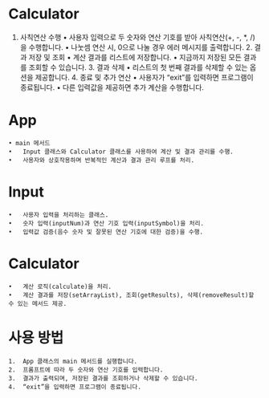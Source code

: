 # Calculator
1.	사칙연산 수행
	•	사용자 입력으로 두 숫자와 연산 기호를 받아 사칙연산(+, -, *, /)을 수행합니다.
	•	나눗셈 연산 시, 0으로 나눌 경우 에러 메시지를 출력합니다.
	2.	결과 저장 및 조회
	•	계산 결과를 리스트에 저장합니다.
	•	지금까지 저장된 모든 결과를 조회할 수 있습니다.
	3.	결과 삭제
	•	리스트의 첫 번째 결과를 삭제할 수 있는 옵션을 제공합니다.
	4.	종료 및 추가 연산
	•	사용자가 “exit”를 입력하면 프로그램이 종료됩니다.
	•	다른 입력값을 제공하면 추가 계산을 수행합니다.

# App
    • main 메서드
    •	Input 클래스와 Calculator 클래스를 사용하여 계산 및 결과 관리를 수행.
	•	사용자와 상호작용하며 반복적인 계산과 결과 관리 루프를 처리.

# Input
	•	사용자 입력을 처리하는 클래스.
	•	숫자 입력(inputNum)과 연산 기호 입력(inputSymbol)을 처리.
	•	입력값 검증(음수 숫자 및 잘못된 연산 기호에 대한 검증)을 수행.

# Calculator
    •	계산 로직(calculate)을 처리.
	•	계산 결과를 저장(setArrayList), 조회(getResults), 삭제(removeResult)할 수 있는 메서드 제공.

# 사용 방법
	1.	App 클래스의 main 메서드를 실행합니다.
	2.	프롬프트에 따라 두 숫자와 연산 기호를 입력합니다.
	3.	결과가 출력되며, 저장된 결과를 조회하거나 삭제할 수 있습니다.
	4.	“exit”을 입력하면 프로그램이 종료됩니다.

